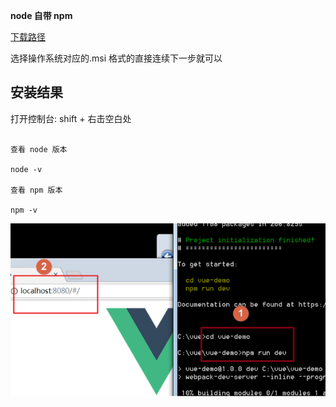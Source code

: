 **node 自带 npm**



[下载路径](https://nodejs.org/zh-cn/download/)



选择操作系统对应的.msi 格式的直接连续下一步就可以

## 安装结果

打开控制台:  shift + 右击空白处

```

查看 node 版本  

node -v

查看 npm 版本

npm -v
```
![](/assets/screenshot_1528104088360.png)








